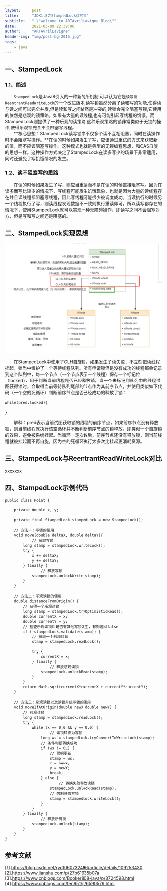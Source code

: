 ```yaml
---
layout:     post
title:      "JDK1.8之StampedLock读写锁"
subtitle:   " \"welcome to ARTAvrilLavigne Blog\""
date:       2021-03-09 22:39:00
author:     "ARTAvrilLavigne"
header-img: "img/post-bg-2015.jpg"
tags:
    - java
---
```

## 一、StampedLock<br>

### 1.1、简述<br>

　　`StampedLock`是Java8引入的一种新的所机制,可以认为它是`读写锁ReentrantReadWriteLock`的一个改进版本,读写锁虽然分离了读和写的功能,使得读与读之间可以完全并发,但是读和写之间依然是冲突的,读锁会完全阻塞写锁,它使用的依然是悲观的锁策略。如果有大量的读线程,也有可能引起写线程的饥饿。而StampedLock则提供了一种乐观的读策略,这种乐观策略的锁非常类似于无锁的操作,使得乐观锁完全不会阻塞写线程。<br>
　　**核心思想：StampedLock读写锁中不仅多个读不互相阻塞，同时在读操作时不会阻塞写操作。**在读的时候如果发生了写，应该通过重试的方式来获取新的值，而不应该阻塞写操作。这种模式也就是典型的无锁编程思想，和CAS自旋的思想一样。这种操作方式决定了StampedLock在读多写少的场景下非常适用，同时还避免了写饥饿情况的发生。<br>

### 1.2、读不阻塞写的思路<br>

　　在读的时候如果发生了写，则应当重读而不是在读的时候直接阻塞写。因为在读多而写比较少的情况下，写线程可能发生饥饿现象，也就是因为大量的读线程存在并且读线程都阻塞写线程，因此写线程可能很少被调度成功。当读执行的时候另一个线程执行了写，则读线程发现数据不一致则执行重读即可。所以读写都存在的情况下，使用StampedLock就可以实现一种无障碍操作，即读写之间不会阻塞对方，但是写和写之间还是阻塞的。<br>

## 二、StampedLock实现思想<br>

<div>
	<a class="fancybox_mydefine" rel="group" href="https://github.com/ARTAvrilLavigne/ARTAvrilLavigne.github.io/blob/master/myblog/2021-03-09-StampedLock/1.png?raw=true">
            <img id="StampedLock" src="https://github.com/ARTAvrilLavigne/ARTAvrilLavigne.github.io/blob/master/myblog/2021-03-09-StampedLock/1.png?raw=true" alt="StampedLock"/>
	</a>
</div>

　　在StampedLock中使用了CLH自旋锁，如果发生了读失败，不立刻把读线程挂起，锁当中维护了一个等待线程队列。所有申请锁但是没有成功的线程都会记录到这个队列中，每一个节点（一个节点表示一个线程）保存一个标记位（locked），用于判断当前线程是否已经释放锁。当一个未标记到队列中的线程试图获得锁时，会取得当前等待队列尾部的节点作为其前序节点，并使用类似如下代码（一个空的死循环）判断前序节点是否已经成功的释放了锁：<br>

```
while(pred.locked){  

}
```

　　解释：pred表示当前试图获取锁的线程的前序节点，如果前序节点没有释放锁，则当前线程就执行该空循环并不断判断前序节点的锁释放，即类似一个自旋锁的效果，避免被系统挂起。当循环一定次数后，前序节点还没有释放锁，则当前线程就被挂起而不再自旋，因为空的死循环执行太多次比挂起更消耗资源。<br>
  
## 三、StampedLock与ReentrantReadWriteLock对比<br>

xxxxxxx

## 四、StampedLock示例代码<br>

```
public class Point {

	private double x, y;
	
	private final StampedLock stampedLock = new StampedLock();
	
	// 方法一：写锁的使用
	void move(double deltaX, double deltaY){
	        // 获取写锁
		long stamp = stampedLock.writeLock(); 
		try {
			x += deltaX;
			y += deltaY;
		} finally {
		        // 释放写锁
			stampedLock.unlockWrite(stamp); 
		}
	}
	
	// 方法二：乐观读锁的使用
	double distanceFromOrigin() {
		// 获得一个乐观读锁
		long stamp = stampedLock.tryOptimisticRead(); 
		double currentX = x;
		double currentY = y;
		// 检查乐观读锁后是否有其他写锁发生，有则返回false
		if (!stampedLock.validate(stamp)) { 
			// 获取一个悲观读锁
			stamp = stampedLock.readLock(); 
			
			try {
				currentX = x;
			} finally {
			        // 释放悲观读锁
				stampedLock.unlockRead(stamp); 
			}
		} 
		return Math.sqrt(currentX*currentX + currentY*currentY);
	}
	
	// 方法三：悲观读锁以及读锁升级写锁的使用
	void moveIfAtOrigin(double newX,double newY) {
		// 悲观读锁
		long stamp = stampedLock.readLock(); 
		try {
			while (x == 0.0 && y == 0.0) {
			        // 读锁转换为写锁
				long ws = stampedLock.tryConvertToWriteLock(stamp); 
				// 条件判断转换成功
				if (ws != 0L) { 
					// 票据更新
					stamp = ws; 
					x = newX;
					y = newY;
					break;
				} else {
				        // 转换失败释放读锁
					stampedLock.unlockRead(stamp); 
					// 强制获取写锁
					stamp = stampedLock.writeLock(); 
				}
			}
		} finally {
		        // 释放所有锁
			stampedLock.unlock(stamp); 
		}
	}
}
```

## 参考文献<br>

[1].https://blog.csdn.net/ryo1060732496/article/details/109253430<br>
[2].https://www.jianshu.com/p/27b61935b07a<br>
[3].https://www.cnblogs.com/Booker808-java/p/8724598.html<br>
[4].https://www.cnblogs.com/ten951/p/6590579.html<br>
